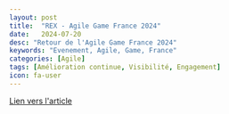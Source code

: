 ```yaml
---
layout: post
title:  "REX - Agile Game France 2024"
date:   2024-07-20
desc: "Retour de l'Agile Game France 2024"
keywords: "Evenement, Agile, Game, France"
categories: [Agile]
tags: [Amélioration continue, Visibilité, Engagement]
icon: fa-user
---
```


[Lien vers l'article](https://www.hacoeur.biz/rex-agiles-games-france-2024-valence/)